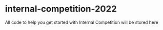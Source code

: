 # internal-competition-2022
All code to help you get started with Internal Competition will be stored here
